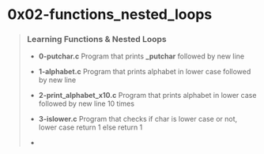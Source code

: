 # 0x02-functions_nested_loops

> ### Learning Functions & Nested Loops
>
> - **0-putchar.c** Program that prints **_putchar** followed by new line
>
> - **1-alphabet.c** Program that prints alphabet in lower case followed by new line
>
> - **2-print_alphabet_x10.c** Program that prints alphabet in lower case followed by new line  10 times
>
> - **3-islower.c** Program that checks if char is lower case or not, lower case return 1 else return 1
>
> -
